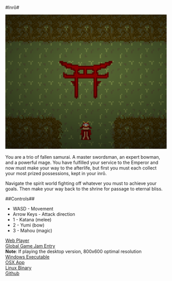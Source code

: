 #Inrō#

![](https://raw.githubusercontent.com/randonia/ggj2015/screenshots/Screenshots/title_small.png)

You are a trio of fallen samurai. A master swordsman, an expert bowman, and a powerful mage. You have fulfilled your service to the Emperor and now must make your way to the afterlife, but first you must each collect your most prized possessions, kept in your inrō.

Navigate the spirit world fighting off whatever you must to achieve your goals. Then make your way back to the shrine for passage to eternal bliss.


##Controls##

 * WASD - Movement
 * Arrow Keys - Attack direction
 * 1 - Katana (melee)
 * 2 - Yumi (bow)
 * 3 - Mahou (magic)


[Web Player][1]  
[Global Game Jam Entry][2]  
**Note**: If playing the desktop version, 800x600 optimal resolution  
[Windows Executable][3]  
[OSX App][4]  
[Linux Binary][5]  
[Github][6]  

[1]: http://randonia.com/ggj2015/inro.html
[2]: http://globalgamejam.org/2015/games/inr%C5%8D
[3]: https://drive.google.com/file/d/0B7BX-XKFpJa4WDluZXg2R0RTaDA/view?usp=sharing
[4]: https://drive.google.com/file/d/0B7BX-XKFpJa4dUs0aEtpbXd3MDQ/view?usp=sharing
[5]: https://drive.google.com/file/d/0B7BX-XKFpJa4RGRBbnZnbW00a00/view?usp=sharing
[6]: https://github.com/randonia/ggj2015